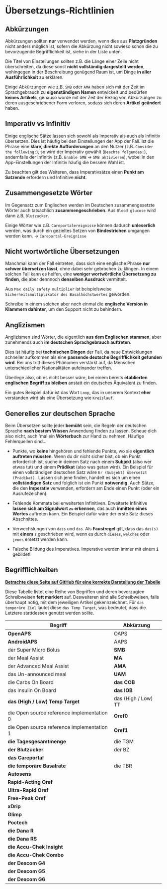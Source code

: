 # Übersetzungs-Richtlinien
## Abkürzungen
Abkürzungen sollten **nur** verwendet werden, wenn dies aus **Platzgründen** nicht anders möglich ist,
sofern die Abkürzung nicht sowieso schon die zu bevorzugende Begrifflichkeit ist, siehe in der Liste unten.

Die Titel von Einstellungen sollten z.B. die Länge einer Zeile nicht überschreiten,
da diese sonst **nicht vollständig dargestellt werden**, wohingegen in der Beschreibung
genügend Raum ist, um Dinge **in aller Ausführlichkeit** zu erklären.

Einige Abkürzungen wie z.B. `SMB` oder `AMA` haben sich mit der Zeit im Sprachgebrauch
zu **eigenständigen Namen** entwickelt und bedürfen **keines Artikels**,
genauso wurde mit der Zeit der Bezug von Abkürzungen zu deren ausgeschriebener Form verloren,
sodass sich deren **Artikel geändert** haben.

## Imperativ vs Infinitiv
Einige englische Sätze lassen sich sowohl als Imperativ als auch als Infinitiv übersetzen.
Dies ist häufig bei den Einstellungen der App der Fall.
Ist die Phrase eine **klare, direkte Aufforderungen** an den Nutzer (z.B. `Consider the following:`),
so wird der Imperativ gewählt (`Beachte folgendes:`), andernfalls der Infinitiv (z.B. `Enable SMB` -> `SMB aktivieren`),
wobei in den App-Einstellungen der Infinitiv häufig die bessere Wahl ist.

Zu beachten gilt des Weiteren, dass Imperativsätze einen **Punkt am Satzende** erfordern und Infinitive **nicht**.

## Zusammengesetzte Wörter
Im Gegensatz zum Englischen werden im Deutschen zusammengesetzte Wörter auch tatsächlich **zusammengeschrieben**.
Aus `Blood glucose` wird dann z.B. `Blutzucker`.

Einige Wörter wie z.B. `Careportalereignisse` können
dadurch **unleserlich** werden, was durch ein gezieltes Setzen von **Bindestrichen** umgangen werden kann. -> `Careportal-Ereignisse`

## Nicht wortwörtliche Übersetzungen
Manchmal kann der Fall eintreten, dass sich eine englische Phrase **nur schwer übersetzen lässt**,
ohne dabei sehr gebrochen zu klingen. In einem solchen Fall kann es helfen,
eine **weniger wortwörtliche Übersetzung zu finden**, die aber dennnoch **denselben Ausdruck** vermittelt.

Aus `Max daily safety multiplier` ist beispielsweise `Sicherheitsmultiplikator des Basalhöchstwertes` geworden.

Schreibe in einem solchen aber noch einmal die **englische Version in Klammern dahinter**, um den Support nicht zu behindern.

## Anglizismen
Anglizismen sind Wörter, die eigentlich **aus dem Englischen stammen**, aber zunehmends auch **im deutschen Sprachgebrauch auftreten**.

Dies ist häufig bei **technischen Dingen** der Fall, da neue Entwicklungen schneller aufkommen als eine **passende deutsche Begrifflichkeit gefunden wird**.
Bei uns tritt dieses Phänomen verstärkt auf, da Menschen unterschiedlicher Nationalitäten aufeinander treffen.

Überlege also, ob es nicht besser wäre, bei einem bereits **etablierten englischen Begriff zu bleiben**
anstatt ein deutsches Äquivalent zu finden.

Ein gutes Beispiel dafür ist das Wort `Loop`, das in unserem Kontext **eher** verstanden wird als eine Übersetzung wie `Kreislauf`.

## Generelles zur deutschen Sprache
Beim Übersetzen sollte jeder **bemüht** sein, die Regeln der deutschen Sprache **nach bestem Wissen** Anwendung finden zu lassen.
Scheue dich also nicht, auch 'mal ein **Wörterbuch** zur Hand zu nehmen.
Häufige Fehlerquellen sind...

* Punkte, wo **keine** hingehören und fehlende Punkte, wo sie **eigentlich auftreten müssten**.
Wenn du dir nicht sicher bist, ob ein Punkt erforderlich ist, suche in deinem Satz nach einem **Subjekt** (also wer etwas tut)
und einem **Prädikat** (also was getan wird). Ein Beispiel für einen vollständigen deutschen Satz wäre `Er (Subjekt) übersetzt (Prädikat).`
Lassen sich jene finden, handelt es sich um einen **vollständigen Satz** und folglich ist ein Punkt **notwendig**.
Auch Sätze, die den **Imperativ** verwenden, erfordern am Ende einen Punkt (oder ein Ausrufezeichen).

* Fehlende Kommata bei erweiterten Infinitiven. Erweiterte Infinitive **lassen sich am Signalwort `zu` erkennen**,
das auch **inmitten eines Wortes** auftreten kann. Ein Beispiel dafür wäre der erste Satz dieses Abschnittes.

* Verwechslungen von `dass` und `das`. Als **Faustregel** gilt, dass das `das(s)` mit **einem** `s` geschrieben wird,
wenn es durch `dieses`, `welches` oder `jenes` ersetzt werden kann.

* Falsche Bildung des Imperatives. Imperative werden immer mit einem **`i`** gebildet!

## Begrifflichkeiten
**[Betrachte diese Seite auf GitHub für eine korrekte Darstellung der Tabelle](https://github.com/openaps/AndroidAPSdocs/blob/master/docs/DE/mithelfen/uebersetzungs-richtlinien.md)**

Diese Tabelle listet eine Reihe von Begriffen und deren bevorzugten Schreibweisen **fett markiert** auf.
Desweiteren sind alle Schreibweisen, falls überhaupt nötig, mit dem jeweiligen Artikel gekennzeichnet.
Für `das temporäre Ziel` lautet diese `das Temp Target`, was bedeutet, dass die Letztere stattdessen genutzt werden sollte.

| Begriff                                    	| Abkürzung           	|
|--------------------------------------------	|---------------------	|
| **OpenAPS**                                	| OAPS                	|
| **AndroidAPS**                             	| AAPS                	|
| der Super Micro Bolus                      	| **SMB**             	|
| der Meal Assist                            	| **MA**              	|
| der Advanced Meal Assist                   	| **AMA**             	|
| das Un-announced meal                      	| **UAM**             	|
| die Carbs On Board                         	| **das COB**         	|
| das Insulin On Board                       	| **das IOB**         	|
| **das (High / Low) Temp Target**           	| das (High / Low) TT 	|
| die Open source reference implementation 0 	| **Oref0**           	|
| die Open source reference implementation 1 	| **Oref1**           	|
| **die Tagesgesamtmenge**                   	| die TGM             	|
| **der Blutzucker**                         	| der BZ              	|
| **das Careportal**                         	|                     	|
| **die temporäre Basalrate**                	| die TBR             	|
| **Autosens**                               	|                     	|
| **Rapid-Acting Oref**                      	|                     	|
| **Ultra-Rapid Oref**                       	|                     	|
| **Free-Peak Oref**                         	|                     	|
| **xDrip**                                  	|                     	|
| **Glimp**                                  	|                     	|
| **Poctech**                                	|                     	|
| **die Dana R**                             	|                     	|
| **die Dana RS**                            	|                     	|
| **die Accu-Chek Insight**                  	|                     	|
| **die Accu-Chek Combo**                    	|                     	|
| **der Dexcom G4**                          	|                     	|
| **der Dexcom G5**                          	|                     	|
| **der Dexcom G6**                          	|                     	|
